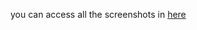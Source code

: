you can access all the screenshots in [here](https://github.com/enigma-rent-car/enigma-rent-car-app/blob/master/screenshoot.md)